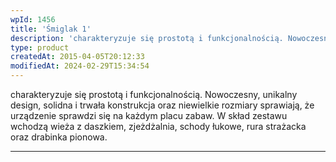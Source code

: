 ```yaml
---
wpId: 1456
title: 'Śmiglak 1'
description: 'charakteryzuje się prostotą i funkcjonalnością. Nowoczesny, unikalny design, solidna i trwała konstrukcja oraz niewielkie rozmiary sprawiają, że urządzenie sprawdzi się na każdym placu zabaw. W skład zestawu wchodzą wieża z daszkiem, zjeżdżalnia, schody łukowe, rura strażacka oraz drabinka pionowa.'
type: product
createdAt: 2015-04-05T20:12:33
modifiedAt: 2024-02-29T15:34:54
---
```



charakteryzuje się prostotą i funkcjonalnością. Nowoczesny, unikalny design, solidna i trwała konstrukcja oraz niewielkie rozmiary sprawiają, że urządzenie sprawdzi się na każdym placu zabaw. W skład zestawu wchodzą wieża z daszkiem, zjeżdżalnia, schody łukowe, rura strażacka oraz drabinka pionowa.

* * *